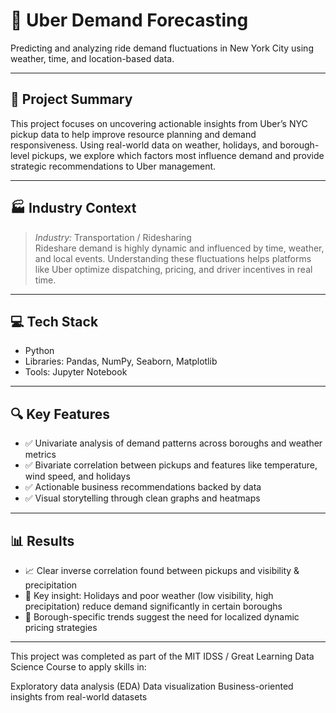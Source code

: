 # 🚕 Uber Demand Forecasting

Predicting and analyzing ride demand fluctuations in New York City using weather, time, and location-based data.

---

## 📌 Project Summary

This project focuses on uncovering actionable insights from Uber’s NYC pickup data to help improve resource planning and demand responsiveness. Using real-world data on weather, holidays, and borough-level pickups, we explore which factors most influence demand and provide strategic recommendations to Uber management.

---

## 🏭 Industry Context

> _Industry:_ Transportation / Ridesharing  
> Rideshare demand is highly dynamic and influenced by time, weather, and local events. Understanding these fluctuations helps platforms like Uber optimize dispatching, pricing, and driver incentives in real time.

---

## 💻 Tech Stack

- Python
- Libraries: Pandas, NumPy, Seaborn, Matplotlib
- Tools: Jupyter Notebook

---

## 🔍 Key Features

- ✅ Univariate analysis of demand patterns across boroughs and weather metrics  
- ✅ Bivariate correlation between pickups and features like temperature, wind speed, and holidays  
- ✅ Actionable business recommendations backed by data  
- ✅ Visual storytelling through clean graphs and heatmaps  

---

## 📊 Results

- 📈 Clear inverse correlation found between pickups and visibility & precipitation  
- 🧠 Key insight: Holidays and poor weather (low visibility, high precipitation) reduce demand significantly in certain boroughs  
- 📍 Borough-specific trends suggest the need for localized dynamic pricing strategies  

---

This project was completed as part of the MIT IDSS / Great Learning Data Science Course to apply skills in:

Exploratory data analysis (EDA)
Data visualization
Business-oriented insights from real-world datasets
